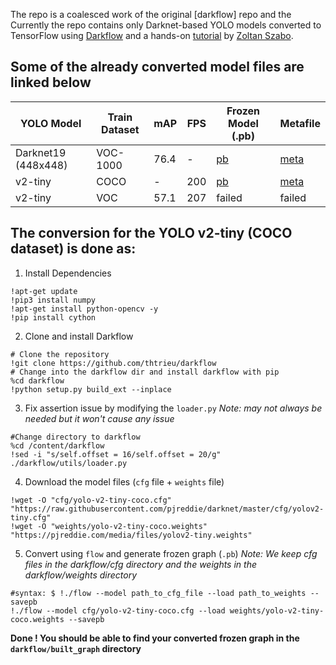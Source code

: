 The repo is a coalesced work of the original [darkflow] repo and the 
Currently the repo contains only Darknet-based YOLO models converted to TensorFlow using [Darkflow](https://github.com/thtrieu/darkflow) and a hands-on [tutorial](https://www.google.com/url?q=https%3A%2F%2Fpjreddie.com%2Fmedia%2Ffiles%2Fdarknet19_448.conv.23&sa=D&sntz=1&usg=AFQjCNF9kw6_BoBfDlIKbFiwW4KTqBJHhQ) by [Zoltan Szabo](https://www.google.com/url?q=https%3A%2F%2Fwww.linkedin.com%2Fin%2Fzoltanszabo91%2F&sa=D&sntz=1&usg=AFQjCNG97v-jGxn8_ZThgh83n7yufb2KMg). 

## Some of the already converted model files are linked below
|YOLO Model | Train Dataset | mAP | FPS | Frozen Model (.pb) | Metafile
|--|--|--|--|--|--|
|Darknet19 (448x448) | VOC-1000 | 76.4 | - | [pb](https://drive.google.com/file/d/1-JcltriqDR8UYFCvjdiMi5EZHSkhEEO4/view?usp=sharing) | [meta](https://drive.google.com/file/d/1-KP9mzUEIVjDGJPGM1P8JcWjd6CUe_LW/view?usp=sharing)|
|v2-tiny | COCO | - | 200 | [pb](https://drive.google.com/file/d/1-PKlksWFeOYD96vDik4KCoOoEJKLeVhn/view?usp=sharing) | [meta](https://drive.google.com/file/d/1-SFr-R1SkxC7ZP-56-BBt-9ieab8WOgn/view?usp=sharing)|
|v2-tiny | VOC | 57.1 |207 | failed | failed|


## The conversion for the YOLO v2-tiny (COCO dataset) is done as:

1) Install Dependencies
```
!apt-get update
!pip3 install numpy
!apt-get install python-opencv -y
!pip install cython
```

2) Clone and install Darkflow
```
# Clone the repository
!git clone https://github.com/thtrieu/darkflow
# Change into the darkflow dir and install darkflow with pip
%cd darkflow
!python setup.py build_ext --inplace
```

3) Fix assertion issue by modifying the `loader.py` 
_Note: may not always be needed but it won't cause any issue_
```
#Change directory to darkflow
%cd /content/darkflow
!sed -i "s/self.offset = 16/self.offset = 20/g"  ./darkflow/utils/loader.py
```

4) Download the model files (`cfg` file + `weights` file)
```
!wget -O "cfg/yolo-v2-tiny-coco.cfg" "https://raw.githubusercontent.com/pjreddie/darknet/master/cfg/yolov2-tiny.cfg"
!wget -O "weights/yolo-v2-tiny-coco.weights" "https://pjreddie.com/media/files/yolov2-tiny.weights"
```

5) Convert using `flow` and generate frozen graph (`.pb`)
_Note: We keep cfg files in the darkflow/cfg directory and the weights in the darkflow/weights directory_
```
#syntax: $ !./flow --model path_to_cfg_file --load path_to_weights --savepb
!./flow --model cfg/yolo-v2-tiny-coco.cfg --load weights/yolo-v2-tiny-coco.weights --savepb
```

**Done ! You should be able to find your converted frozen graph in the `darkflow/built_graph` directory**
